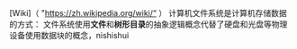 [Wiki]（ "https://zh.wikipedia.org/wiki/“ ）
  计算机文件系统是计算机存储数据的方式：
	  文件系统使用**文件**和**树形目录**的抽象逻辑概念代替了硬盘和光盘等物理设备使用数据块的概念，nishishui